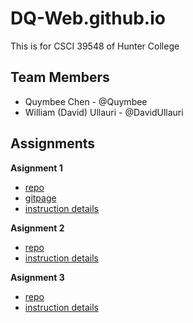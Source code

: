 # DQ-Web.github.io
This is for CSCI 39548 of Hunter College


## Team Members
- Quymbee Chen - @Quymbee
- William (David) Ullauri - @DavidUllauri

## Assignments

**Asignment 1**
- [repo](https://github.com/DQ-Web/assignment1)
- [gitpage](https://dq-web.github.io/assignment1/index.html)
- [instruction details](https://mtlynch3.github.io/WebDevSu21/#assignment-1)

**Asignment 2**
- [repo](https://github.com/DQ-Web/assignment2)
- [instruction details](https://mtlynch3.github.io/WebDevSu21/#assignment-2)

**Asignment 3**
- [repo](https://github.com/DQ-Web/assignment3)
- [instruction details](https://mtlynch3.github.io/WebDevSu21/#assignment-3)
